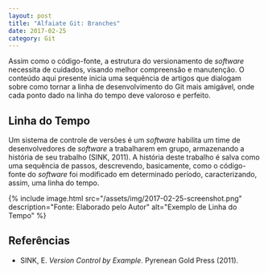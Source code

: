```yaml
---
layout: post
title: "Alfaiate Git: Branches"
date: 2017-02-25
category: Git
---
```


Assim como o código-fonte, a estrutura do versionamento de _software_ necessita de cuidados, visando melhor compreensão e manutenção. O conteúdo aqui presente inicia uma sequência de artigos que dialogam sobre como tornar a linha de desenvolvimento do Git mais amigável, onde cada ponto dado na linha do tempo deve valoroso e perfeito.

## Linha do Tempo

Um sistema de controle de versões é um _software_ habilita um time de desenvolvedores de _software_ a trabalharem em grupo, armazenando a história de seu trabalho (SINK, 2011). A história deste trabalho é salva como uma sequência de passos, descrevendo, basicamente, como o código-fonte do _software_ foi modificado em determinado período, caracterizando, assim, uma linha do tempo.

{% include image.html src="/assets/img/2017-02-25-screenshot.png" description="Fonte: Elaborado pelo Autor" alt="Exemplo de Linha do Tempo" %}

## Referências

* SINK, E. _Version Control by Example_. Pyrenean Gold Press (2011).
